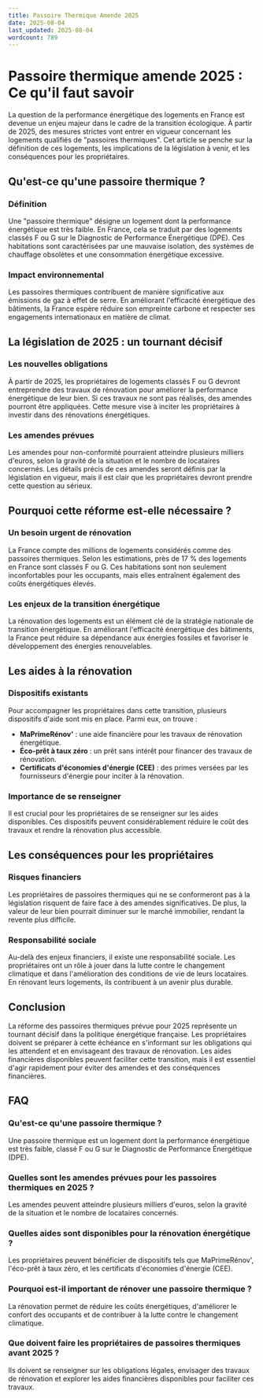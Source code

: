 ```yaml
---
title: Passoire Thermique Amende 2025
date: 2025-08-04
last_updated: 2025-08-04
wordcount: 789
---
```


# Passoire thermique amende 2025 : Ce qu'il faut savoir

La question de la performance énergétique des logements en France est devenue un enjeu majeur dans le cadre de la transition écologique. À partir de 2025, des mesures strictes vont entrer en vigueur concernant les logements qualifiés de "passoires thermiques". Cet article se penche sur la définition de ces logements, les implications de la législation à venir, et les conséquences pour les propriétaires.

## Qu'est-ce qu'une passoire thermique ?

### Définition

Une "passoire thermique" désigne un logement dont la performance énergétique est très faible. En France, cela se traduit par des logements classés F ou G sur le Diagnostic de Performance Énergétique (DPE). Ces habitations sont caractérisées par une mauvaise isolation, des systèmes de chauffage obsolètes et une consommation énergétique excessive.

### Impact environnemental

Les passoires thermiques contribuent de manière significative aux émissions de gaz à effet de serre. En améliorant l'efficacité énergétique des bâtiments, la France espère réduire son empreinte carbone et respecter ses engagements internationaux en matière de climat.

## La législation de 2025 : un tournant décisif

### Les nouvelles obligations

À partir de 2025, les propriétaires de logements classés F ou G devront entreprendre des travaux de rénovation pour améliorer la performance énergétique de leur bien. Si ces travaux ne sont pas réalisés, des amendes pourront être appliquées. Cette mesure vise à inciter les propriétaires à investir dans des rénovations énergétiques.

### Les amendes prévues

Les amendes pour non-conformité pourraient atteindre plusieurs milliers d'euros, selon la gravité de la situation et le nombre de locataires concernés. Les détails précis de ces amendes seront définis par la législation en vigueur, mais il est clair que les propriétaires devront prendre cette question au sérieux.

## Pourquoi cette réforme est-elle nécessaire ?

### Un besoin urgent de rénovation

La France compte des millions de logements considérés comme des passoires thermiques. Selon les estimations, près de 17 % des logements en France sont classés F ou G. Ces habitations sont non seulement inconfortables pour les occupants, mais elles entraînent également des coûts énergétiques élevés.

### Les enjeux de la transition énergétique

La rénovation des logements est un élément clé de la stratégie nationale de transition énergétique. En améliorant l'efficacité énergétique des bâtiments, la France peut réduire sa dépendance aux énergies fossiles et favoriser le développement des énergies renouvelables.

## Les aides à la rénovation

### Dispositifs existants

Pour accompagner les propriétaires dans cette transition, plusieurs dispositifs d'aide sont mis en place. Parmi eux, on trouve :

- **MaPrimeRénov'** : une aide financière pour les travaux de rénovation énergétique.
- **Éco-prêt à taux zéro** : un prêt sans intérêt pour financer des travaux de rénovation.
- **Certificats d'économies d'énergie (CEE)** : des primes versées par les fournisseurs d'énergie pour inciter à la rénovation.

### Importance de se renseigner

Il est crucial pour les propriétaires de se renseigner sur les aides disponibles. Ces dispositifs peuvent considérablement réduire le coût des travaux et rendre la rénovation plus accessible.

## Les conséquences pour les propriétaires

### Risques financiers

Les propriétaires de passoires thermiques qui ne se conformeront pas à la législation risquent de faire face à des amendes significatives. De plus, la valeur de leur bien pourrait diminuer sur le marché immobilier, rendant la revente plus difficile.

### Responsabilité sociale

Au-delà des enjeux financiers, il existe une responsabilité sociale. Les propriétaires ont un rôle à jouer dans la lutte contre le changement climatique et dans l'amélioration des conditions de vie de leurs locataires. En rénovant leurs logements, ils contribuent à un avenir plus durable.

## Conclusion

La réforme des passoires thermiques prévue pour 2025 représente un tournant décisif dans la politique énergétique française. Les propriétaires doivent se préparer à cette échéance en s'informant sur les obligations qui les attendent et en envisageant des travaux de rénovation. Les aides financières disponibles peuvent faciliter cette transition, mais il est essentiel d'agir rapidement pour éviter des amendes et des conséquences financières.

## FAQ

### Qu'est-ce qu'une passoire thermique ?

Une passoire thermique est un logement dont la performance énergétique est très faible, classé F ou G sur le Diagnostic de Performance Énergétique (DPE).

### Quelles sont les amendes prévues pour les passoires thermiques en 2025 ?

Les amendes peuvent atteindre plusieurs milliers d'euros, selon la gravité de la situation et le nombre de locataires concernés.

### Quelles aides sont disponibles pour la rénovation énergétique ?

Les propriétaires peuvent bénéficier de dispositifs tels que MaPrimeRénov', l'éco-prêt à taux zéro, et les certificats d'économies d'énergie (CEE).

### Pourquoi est-il important de rénover une passoire thermique ?

La rénovation permet de réduire les coûts énergétiques, d'améliorer le confort des occupants et de contribuer à la lutte contre le changement climatique.

### Que doivent faire les propriétaires de passoires thermiques avant 2025 ?

Ils doivent se renseigner sur les obligations légales, envisager des travaux de rénovation et explorer les aides financières disponibles pour faciliter ces travaux.
